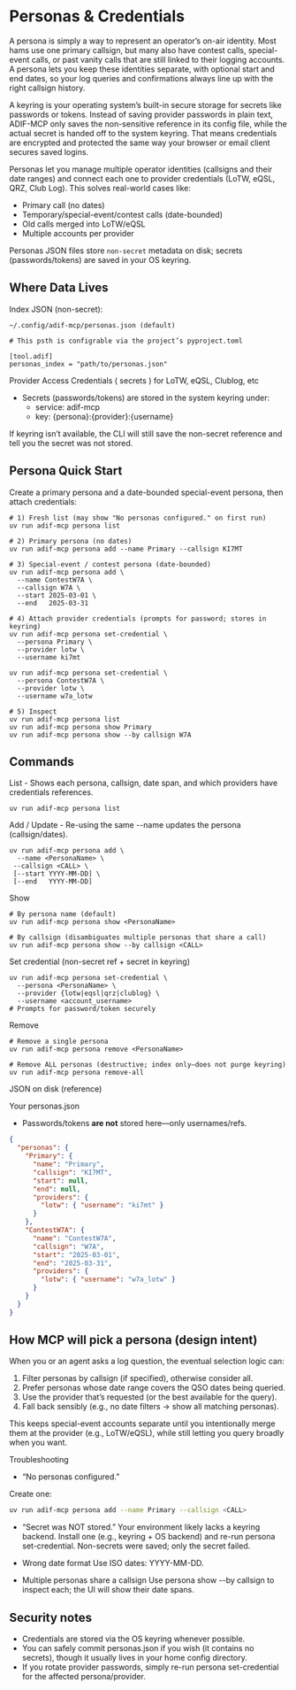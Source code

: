 # Personas & Credentials

A persona is simply a way to represent an operator’s on-air identity. Most hams use one primary callsign, but many also have contest calls, special-event calls, or past vanity calls that are still linked to their logging accounts. A persona lets you keep these identities separate, with optional start and end dates, so your log queries and confirmations always line up with the right callsign history.

A keyring is your operating system’s built-in secure storage for secrets like passwords or tokens. Instead of saving provider passwords in plain text, ADIF-MCP only saves the non-sensitive reference in its config file, while the actual secret is handed off to the system keyring. That means credentials are encrypted and protected the same way your browser or email client secures saved logins.

Personas let you manage multiple operator identities (callsigns and their date ranges) and connect each one to provider credentials (LoTW, eQSL, QRZ, Club Log). This solves real-world cases like:
- Primary call (no dates)
- Temporary/special-event/contest calls (date-bounded)
- Old calls merged into LoTW/eQSL
- Multiple accounts per provider

Personas JSON files store `non-secret` metadata on disk; secrets (passwords/tokens) are saved in your OS keyring.

## Where Data Lives
Index JSON (non-secret):

~~~
~/.config/adif-mcp/personas.json (default)

# This psth is configrable via the project’s pyproject.toml

[tool.adif]
personas_index = "path/to/personas.json"
~~~

Provider Access Credentials ( secrets ) for LoTW, eQSL, Clublog, etc

- Secrets (passwords/tokens) are stored in the system keyring under:
	- service: adif-mcp
	- key: {persona}:{provider}:{username}

If keyring isn’t available, the CLI will still save the non-secret reference and tell you the secret was not stored.


## Persona Quick Start

Create a primary persona and a date-bounded special-event persona, then attach credentials:

~~~
# 1) Fresh list (may show "No personas configured." on first run)
uv run adif-mcp persona list

# 2) Primary persona (no dates)
uv run adif-mcp persona add --name Primary --callsign KI7MT

# 3) Special-event / contest persona (date-bounded)
uv run adif-mcp persona add \
  --name ContestW7A \
  --callsign W7A \
  --start 2025-03-01 \
  --end   2025-03-31

# 4) Attach provider credentials (prompts for password; stores in keyring)
uv run adif-mcp persona set-credential \
  --persona Primary \
  --provider lotw \
  --username ki7mt

uv run adif-mcp persona set-credential \
  --persona ContestW7A \
  --provider lotw \
  --username w7a_lotw

# 5) Inspect
uv run adif-mcp persona list
uv run adif-mcp persona show Primary
uv run adif-mcp persona show --by callsign W7A
~~~

## Commands

List - Shows each persona, callsign, date span, and which providers have credentials references.
~~~
uv run adif-mcp persona list
~~~

Add / Update - Re-using the same --name updates the persona (callsign/dates).
~~~
uv run adif-mcp persona add \
  --name <PersonaName> \
 --callsign <CALL> \
 [--start YYYY-MM-DD] \
 [--end   YYYY-MM-DD]
~~~

Show
~~~
# By persona name (default)
uv run adif-mcp persona show <PersonaName>

# By callsign (disambiguates multiple personas that share a call)
uv run adif-mcp persona show --by callsign <CALL>
~~~

Set credential (non-secret ref + secret in keyring)
~~~
uv run adif-mcp persona set-credential \
  --persona <PersonaName> \
  --provider {lotw|eqsl|qrz|clublog} \
  --username <account_username>
# Prompts for password/token securely
~~~

Remove
~~~
# Remove a single persona
uv run adif-mcp persona remove <PersonaName>

# Remove ALL personas (destructive; index only—does not purge keyring)
uv run adif-mcp persona remove-all
~~~

JSON on disk (reference)

Your personas.json
- Passwords/tokens **are not** stored here—only usernames/refs.

~~~json
{
  "personas": {
    "Primary": {
      "name": "Primary",
      "callsign": "KI7MT",
      "start": null,
      "end": null,
      "providers": {
        "lotw": { "username": "ki7mt" }
      }
    },
    "ContestW7A": {
      "name": "ContestW7A",
      "callsign": "W7A",
      "start": "2025-03-01",
      "end": "2025-03-31",
      "providers": {
        "lotw": { "username": "w7a_lotw" }
      }
    }
  }
}
~~~

## How MCP will pick a persona (design intent)

When you or an agent asks a log question, the eventual selection logic can:
1. Filter personas by callsign (if specified), otherwise consider all.
2. Prefer personas whose date range covers the QSO dates being queried.
3. Use the provider that’s requested (or the best available for the query).
4. Fall back sensibly (e.g., no date filters → show all matching personas).

This keeps special-event accounts separate until you intentionally merge them at the provider (e.g., LoTW/eQSL), while still letting you query broadly when you want.

Troubleshooting
- “No personas configured.”

Create one:

~~~bash
uv run adif-mcp persona add --name Primary --callsign <CALL>
~~~

- “Secret was NOT stored.”
Your environment likely lacks a keyring backend. Install one (e.g., keyring + OS backend) and re-run persona set-credential. Non-secrets were saved; only the secret failed.

- Wrong date format
Use ISO dates: YYYY-MM-DD.

- Multiple personas share a callsign
Use persona show --by callsign <CALL> to inspect each; the UI will show their date spans.


## Security notes
- Credentials are stored via the OS keyring whenever possible.
- You can safely commit personas.json if you wish (it contains no secrets), though it usually lives in your home config directory.
- If you rotate provider passwords, simply re-run persona set-credential for the affected persona/provider.
